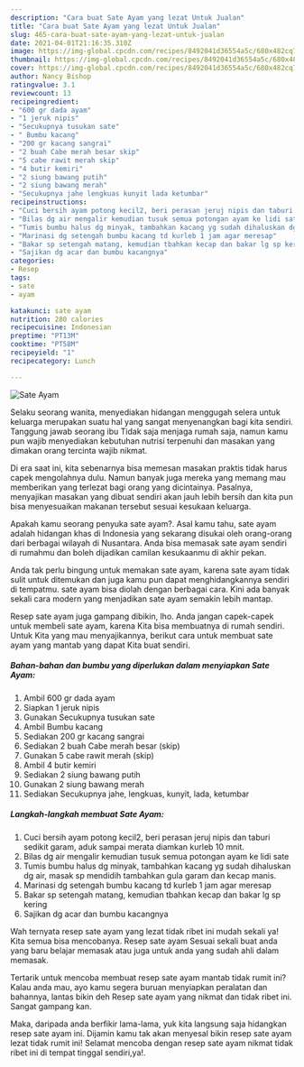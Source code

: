 ```yaml
---
description: "Cara buat Sate Ayam yang lezat Untuk Jualan"
title: "Cara buat Sate Ayam yang lezat Untuk Jualan"
slug: 465-cara-buat-sate-ayam-yang-lezat-untuk-jualan
date: 2021-04-01T21:16:35.310Z
image: https://img-global.cpcdn.com/recipes/8492041d36554a5c/680x482cq70/sate-ayam-foto-resep-utama.jpg
thumbnail: https://img-global.cpcdn.com/recipes/8492041d36554a5c/680x482cq70/sate-ayam-foto-resep-utama.jpg
cover: https://img-global.cpcdn.com/recipes/8492041d36554a5c/680x482cq70/sate-ayam-foto-resep-utama.jpg
author: Nancy Bishop
ratingvalue: 3.1
reviewcount: 13
recipeingredient:
- "600 gr dada ayam"
- "1 jeruk nipis"
- "Secukupnya tusukan sate"
- " Bumbu kacang"
- "200 gr kacang sangrai"
- "2 buah Cabe merah besar skip"
- "5 cabe rawit merah skip"
- "4 butir kemiri"
- "2 siung bawang putih"
- "2 siung bawang merah"
- "Secukupnya jahe lengkuas kunyit lada ketumbar"
recipeinstructions:
- "Cuci bersih ayam potong kecil2, beri perasan jeruj nipis dan taburi sedikit garam, aduk sampai merata diamkan kurleb 10 mnit."
- "Bilas dg air mengalir kemudian tusuk semua potongan ayam ke lidi sate"
- "Tumis bumbu halus dg minyak, tambahkan kacang yg sudah dihaluskan dg air, masak sp mendidih tambahkan gula garam dan kecap manis."
- "Marinasi dg setengah bumbu kacang td kurleb 1 jam agar meresap"
- "Bakar sp setengah matang, kemudian tbahkan kecap dan bakar lg sp kering"
- "Sajikan dg acar dan bumbu kacangnya"
categories:
- Resep
tags:
- sate
- ayam

katakunci: sate ayam 
nutrition: 280 calories
recipecuisine: Indonesian
preptime: "PT13M"
cooktime: "PT58M"
recipeyield: "1"
recipecategory: Lunch

---
```



![Sate Ayam](https://img-global.cpcdn.com/recipes/8492041d36554a5c/680x482cq70/sate-ayam-foto-resep-utama.jpg)

Selaku seorang wanita, menyediakan hidangan menggugah selera untuk keluarga merupakan suatu hal yang sangat menyenangkan bagi kita sendiri. Tanggung jawab seorang ibu Tidak saja menjaga rumah saja, namun kamu pun wajib menyediakan kebutuhan nutrisi terpenuhi dan masakan yang dimakan orang tercinta wajib nikmat.

Di era  saat ini, kita sebenarnya bisa memesan masakan praktis tidak harus capek mengolahnya dulu. Namun banyak juga mereka yang memang mau memberikan yang terlezat bagi orang yang dicintainya. Pasalnya, menyajikan masakan yang dibuat sendiri akan jauh lebih bersih dan kita pun bisa menyesuaikan makanan tersebut sesuai kesukaan keluarga. 



Apakah kamu seorang penyuka sate ayam?. Asal kamu tahu, sate ayam adalah hidangan khas di Indonesia yang sekarang disukai oleh orang-orang dari berbagai wilayah di Nusantara. Anda bisa memasak sate ayam sendiri di rumahmu dan boleh dijadikan camilan kesukaanmu di akhir pekan.

Anda tak perlu bingung untuk memakan sate ayam, karena sate ayam tidak sulit untuk ditemukan dan juga kamu pun dapat menghidangkannya sendiri di tempatmu. sate ayam bisa diolah dengan berbagai cara. Kini ada banyak sekali cara modern yang menjadikan sate ayam semakin lebih mantap.

Resep sate ayam juga gampang dibikin, lho. Anda jangan capek-capek untuk membeli sate ayam, karena Kita bisa membuatnya di rumah sendiri. Untuk Kita yang mau menyajikannya, berikut cara untuk membuat sate ayam yang mantab yang dapat Kita buat sendiri.

<!--inarticleads1-->

##### Bahan-bahan dan bumbu yang diperlukan dalam menyiapkan Sate Ayam:

1. Ambil 600 gr dada ayam
1. Siapkan 1 jeruk nipis
1. Gunakan Secukupnya tusukan sate
1. Ambil  Bumbu kacang
1. Sediakan 200 gr kacang sangrai
1. Sediakan 2 buah Cabe merah besar (skip)
1. Gunakan 5 cabe rawit merah (skip)
1. Ambil 4 butir kemiri
1. Sediakan 2 siung bawang putih
1. Gunakan 2 siung bawang merah
1. Sediakan Secukupnya jahe, lengkuas, kunyit, lada, ketumbar




<!--inarticleads2-->

##### Langkah-langkah membuat Sate Ayam:

1. Cuci bersih ayam potong kecil2, beri perasan jeruj nipis dan taburi sedikit garam, aduk sampai merata diamkan kurleb 10 mnit.
1. Bilas dg air mengalir kemudian tusuk semua potongan ayam ke lidi sate
1. Tumis bumbu halus dg minyak, tambahkan kacang yg sudah dihaluskan dg air, masak sp mendidih tambahkan gula garam dan kecap manis.
1. Marinasi dg setengah bumbu kacang td kurleb 1 jam agar meresap
1. Bakar sp setengah matang, kemudian tbahkan kecap dan bakar lg sp kering
1. Sajikan dg acar dan bumbu kacangnya




Wah ternyata resep sate ayam yang lezat tidak ribet ini mudah sekali ya! Kita semua bisa mencobanya. Resep sate ayam Sesuai sekali buat anda yang baru belajar memasak atau juga untuk anda yang sudah ahli dalam memasak.

Tertarik untuk mencoba membuat resep sate ayam mantab tidak rumit ini? Kalau anda mau, ayo kamu segera buruan menyiapkan peralatan dan bahannya, lantas bikin deh Resep sate ayam yang nikmat dan tidak ribet ini. Sangat gampang kan. 

Maka, daripada anda berfikir lama-lama, yuk kita langsung saja hidangkan resep sate ayam ini. Dijamin kamu tak akan menyesal bikin resep sate ayam lezat tidak rumit ini! Selamat mencoba dengan resep sate ayam nikmat tidak ribet ini di tempat tinggal sendiri,ya!.

